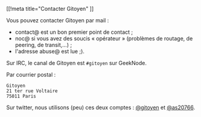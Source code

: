 [[!meta title="Contacter Gitoyen" ]]


Vous pouvez contacter Gitoyen par mail :

- contact@ est un bon premier point de contact ;
- noc@ si vous avez des soucis « opérateur » (problèmes de routage, de peering,
  de transit,…) ;
- l'adresse abuse@ est lue ;).

Sur IRC, le canal de Gitoyen est `#gitoyen` sur GeekNode.

Par courrier postal :

    Gitoyen
    21 ter rue Voltaire
    75011 Paris

Sur twitter, nous utilisons (peu) ces deux comptes :
[@gitoyen](https://twitter.com/gitoyen) et
[@as20766](https://twitter.com/as20766).


